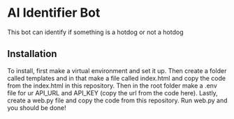 # AI Identifier Bot

This bot can identify if something is a hotdog or not a hotdog

## Installation
To install, first make a virtual environment and set it up.
Then create a folder called templates and in that make a file called index.html and copy the code from the index.html in this repository.
Then in the root folder make a .env file for ur API_URL and API_KEY (copy the url from the code here).
Lastly, create a web.py file and copy the code from this repository.
Run web.py and you should be done!
